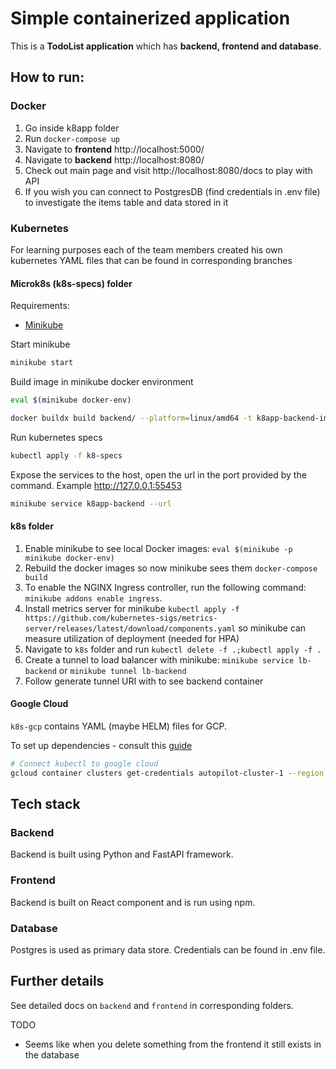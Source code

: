 # Simple containerized application

This is a **TodoList application** which has **backend, frontend and database**.

## How to run:

### Docker

1) Go inside k8app folder
2) Run ```docker-compose up```
3) Navigate to **frontend** http://localhost:5000/
3) Navigate to **backend** http://localhost:8080/
4) Check out main page and visit http://localhost:8080/docs to play with API
5) If you wish you can connect to PostgresDB (find credentials in .env file) to investigate the items table and data
   stored in it

### Kubernetes

For learning purposes each of the team members created his own kubernetes YAML files that can be found in corresponding
branches

#### Microk8s (k8s-specs) folder

Requirements:

- [Minikube](https://minikube.sigs.k8s.io/docs/start/)

Start minikube

```bash
minikube start
```

Build image in minikube docker environment

```bash
eval $(minikube docker-env)

docker buildx build backend/ --platform=linux/amd64 -t k8app-backend-image:1.1
```

Run kubernetes specs

```bash
kubectl apply -f k8-specs
```

Expose the services to the host, open the url in the port provided by the command. Example http://127.0.0.1:55453

```bash
minikube service k8app-backend --url
```

#### k8s folder

1) Enable minikube to see local Docker images: ```eval $(minikube -p minikube docker-env)```
2) Rebuild the docker images so now minikube sees them ```docker-compose build```
3) To enable the NGINX Ingress controller, run the following command: ```minikube addons enable ingress```.
3) Install metrics server for
   minikube ```kubectl apply -f https://github.com/kubernetes-sigs/metrics-server/releases/latest/download/components.yaml```
   so minikube can measure utilization of deployment (needed for HPA)
3) Navigate to ```k8s``` folder and run ```kubectl delete -f .;kubectl apply -f .```
4) Create a tunnel to load balancer with minikube: ```minikube service lb-backend``` or ```minikube tunnel lb-backend```
5) Follow generate tunnel URI with to see backend container

#### Google Cloud

`k8s-gcp` contains YAML (maybe HELM) files for GCP.

To set up dependencies - consult
this [guide](https://cloud.google.com/kubernetes-engine/docs/how-to/cluster-access-for-kubectl)

```bash
# Connect kubectl to google cloud
gcloud container clusters get-credentials autopilot-cluster-1 --region us-central1
```

## Tech stack

### Backend

Backend is built using Python and FastAPI framework.

### Frontend

Backend is built on React component and is run using npm.

### Database

Postgres is used as primary data store. Credentials can be found in .env file.

## Further details

See detailed docs on ```backend``` and ```frontend``` in corresponding folders.

TODO

- Seems like when you delete something from the frontend it still exists in the database 

